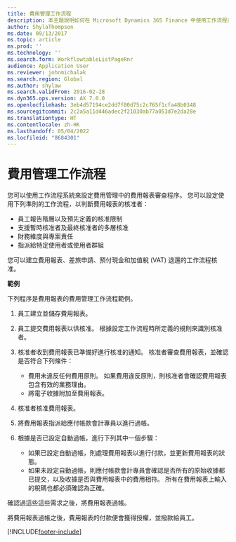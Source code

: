 ```yaml
---
title: 費用管理工作流程
description: 本主題說明如何在 Microsoft Dynamics 365 Finance 中使用工作流程系統，以在費用管理中設定費用報表的審查程序。
author: ShylaThompson
ms.date: 09/13/2017
ms.topic: article
ms.prod: ''
ms.technology: ''
ms.search.form: WorkflowtableListPageRnr
audience: Application User
ms.reviewer: johnmichalak
ms.search.region: Global
ms.author: shylaw
ms.search.validFrom: 2016-02-28
ms.dyn365.ops.version: AX 7.0.0
ms.openlocfilehash: 3eb4d57194ce2dd7f80d75c2c765f1cfa48b0348
ms.sourcegitcommit: 2c2a5a11d446adec2f21030ab77a053d7e2da28e
ms.translationtype: HT
ms.contentlocale: zh-HK
ms.lasthandoff: 05/04/2022
ms.locfileid: "8684301"
---
```

# <a name="expense-management-workflow"></a>費用管理工作流程

您可以使用工作流程系統來設定費用管理中的費用報表審查程序。 您可以設定使用下列準則的工作流程，以判斷費用報表的核准者：

- 員工報告階層以及預先定義的核准限制
- 支援暫時核准者及最終核准者的多層核准
- 財務維度與專案責任
- 指派給特定使用者或使用者群組

您可以建立費用報表、差旅申請、預付現金和加值稅 (VAT) 退還的工作流程核准。

**範例**

下列程序是費用報表的費用管理工作流程範例。

1. 員工建立並儲存費用報表。
2. 員工提交費用報表以供核准。 根據設定工作流程時所定義的規則來識別核准者。
3. 核准者收到費用報表已準備好進行核准的通知。 核准者審查費用報表，並確認是否符合下列條件：

    - 費用未違反任何費用原則。 如果費用違反原則，則核准者會確認費用報表包含有效的業務理由。
    - 將電子收據附加至費用報表。

4. 核准者核准費用報表。
5. 將費用報表指派給應付帳款會計專員以進行過帳。
6. 根據是否已設定自動過帳，進行下列其中一個步驟：

    - 如果已設定自動過帳，則處理費用報表以進行付款，並更新費用報表的狀態。
    - 如果未設定自動過帳，則應付帳款會計專員會確認是否所有的原始收據都已提交，以及收據是否與費用報表中的費用相符。 所有在費用報表上輸入的稅碼也都必須確認為正確。

確認過這些這些需求之後，將費用報表過帳。

將費用報表過帳之後，費用報表的付款便會獲得授權，並撥款給員工。


[!INCLUDE[footer-include](../includes/footer-banner.md)]